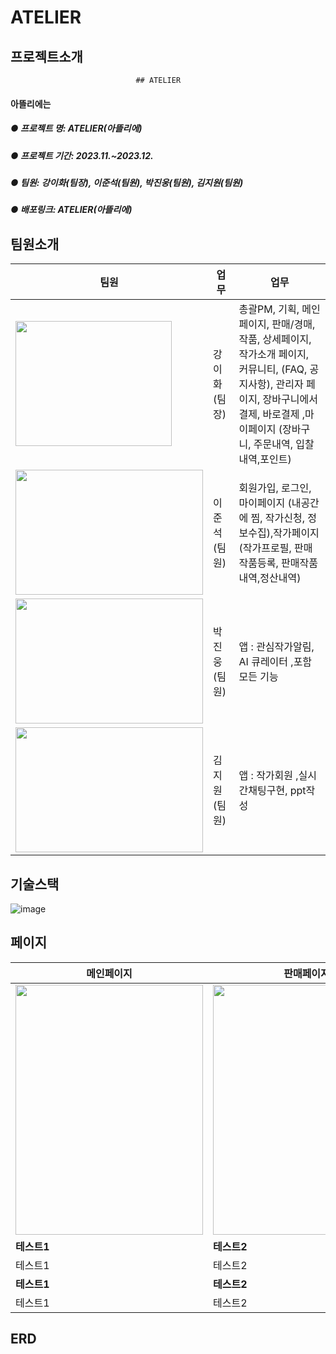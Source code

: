 # ATELIER
## 프로젝트소개
                                ## ATELIER
#### 아뜰리에는 
##### ● 프로젝트 명: ATELIER(아뜰리에)
##### ● 프로젝트 기간: 2023.11.~2023.12.
##### ● 팀원: 강이화(팀장), 이준석(팀원), 박진웅(팀원), 김지원(팀원)
##### ● 배포링크: ATELIER(아뜰리에)

## 팀원소개
|팀원|업무|업무|  
|------|---|---|
|<img src="https://github.com/siwool123/atelier/assets/138649745/fb9efb48-7b25-4d7d-b82b-c5a4bd94fa15.png" width="250" height="200"/>|강이화(팀장)|총괄PM, 기획, 메인페이지, 판매/경매, 작품, 상세페이지, 작가소개 페이지, 커뮤니티, (FAQ, 공지사항), 관리자 페이지, 장바구니에서 결제, 바로결제 ,마이페이지 (장바구니, 주문내역, 입찰내역,포인트)
|<img src="https://github.com/siwool123/atelier/assets/138649745/b19edeac-8686-4a88-a01c-de175e32feb0.png" width="300" height="200"/>|이준석(팀원)|회원가입, 로그인, 마이페이지 (내공간에 찜, 작가신청, 정보수집),작가페이지 (작가프로필, 판매작품등록, 판매작품내역,정산내역)|
|<img src="https://github.com/siwool123/atelier/assets/138649745/d362abaa-53fb-40c2-ae60-5b5b5c2377cd" width="300" height="200"/>|박진웅(팀원)|앱 : 관심작가알림, AI 큐레이터 ,포함 모든 기능|
|<img src="https://github.com/siwool123/atelier/assets/138649745/270f1d36-d590-4727-ab3e-4d47ae4f6296" width="300" height="200"/>|김지원(팀원)|앱 : 작가회원 ,실시간채팅구현, ppt작성 |

## 기술스택
![image](https://github.com/siwool123/atelier/assets/138649745/8eea34ff-ca6d-4135-9f03-67aacd701bb0)

## 페이지
|메인페이지|판매페이지|
|---|---|
|<img src="https://github.com/siwool123/atelier/assets/138649745/d4fc571f-c7ab-4d0c-9538-6b61ffecf100" width="300" height="400"/>| <img src="https://github.com/siwool123/atelier/assets/138649745/d4fc571f-c7ab-4d0c-9538-6b61ffecf100" width="300" height="400"/>|
|**테스트1**|**테스트2**|
|테스트1|테스트2|
|**테스트1**|**테스트2**|
|테스트1|테스트2|

## ERD


